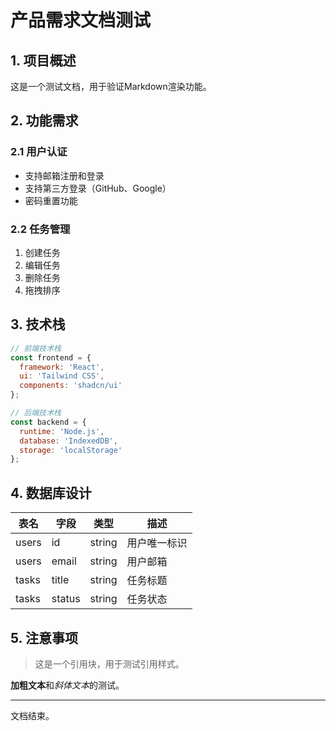 # 产品需求文档测试

## 1. 项目概述
这是一个测试文档，用于验证Markdown渲染功能。

## 2. 功能需求

### 2.1 用户认证
- 支持邮箱注册和登录
- 支持第三方登录（GitHub、Google）
- 密码重置功能

### 2.2 任务管理
1. 创建任务
2. 编辑任务
3. 删除任务
4. 拖拽排序

## 3. 技术栈

```javascript
// 前端技术栈
const frontend = {
  framework: 'React',
  ui: 'Tailwind CSS',
  components: 'shadcn/ui'
};

// 后端技术栈
const backend = {
  runtime: 'Node.js',
  database: 'IndexedDB',
  storage: 'localStorage'
};
```

## 4. 数据库设计

| 表名 | 字段 | 类型 | 描述 |
|------|------|------|------|
| users | id | string | 用户唯一标识 |
| users | email | string | 用户邮箱 |
| tasks | title | string | 任务标题 |
| tasks | status | string | 任务状态 |

## 5. 注意事项

> 这是一个引用块，用于测试引用样式。

**加粗文本**和*斜体文本*的测试。

---

文档结束。